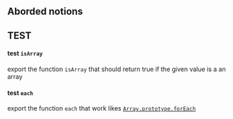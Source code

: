 ## Aborded notions

## TEST
#### test `isArray`
export the function `isArray` that should return true if the given value is
a an array

#### test `each`
export the function `each` that work likes 
[`Array.prototype.forEach`](https://developer.mozilla.org/en-US/docs/Web/JavaScript/Reference/Global_Objects/Array/forEach)


